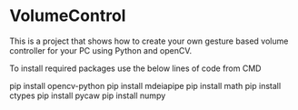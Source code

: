 # VolumeControl

This is a project that shows how to create your own gesture based volume controller for your PC using Python and openCV.

To install required packages use the below lines of code from CMD

pip install opencv-python
pip install mdeiapipe
pip install math
pip install ctypes
pip install pycaw
pip install numpy
